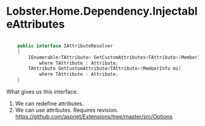 # Lobster.Home.Dependency.InjectableAttributes


```csharp

    public interface IAttributeResolver
    {
        IEnumerable<TAttribute> GetCustomAttributes<TAttribute>(MemberInfo mi)
            where TAttribute : Attribute;
        TAttribute GetCustomAttribute<TAttribute>(MemberInfo mi)
            where TAttribute : Attribute;
    }

```

What gives us this interface.
1. We can redefine attributes.
2. We can use attributes. Requires revision.
https://github.com/aspnet/Extensions/tree/master/src/Options

